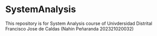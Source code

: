 # SystemAnalysis
This repository is for System Analysis course of Univdersidad Distrital Francisco Jose de Caldas (Nahin Peñaranda 202321020032)
